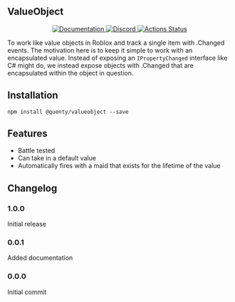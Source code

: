 ## ValueObject
<div align="center">
  <a href="http://quenty.github.io/api/">
    <img src="https://img.shields.io/badge/docs-website-green.svg" alt="Documentation" />
  </a>
  <a href="https://discord.gg/mhtGUS8">
    <img src="https://img.shields.io/badge/discord-nevermore-blue.svg" alt="Discord" />
  </a>
  <a href="https://github.com/Quenty/NevermoreEngine/actions">
    <img src="https://github.com/Quenty/NevermoreEngine/workflows/lint/badge.svg" alt="Actions Status" />
  </a>
</div>

To work like value objects in Roblox and track a single item with .Changed events. The motivation here is to keep it simple to work with an encapsulated value. Instead of exposing an `IPropertyChanged` interface like C# might do, we instead expose objects with .Changed that are encapsulated within the object in question.

## Installation
```
npm install @quenty/valueobject --save
```

## Features

* Battle tested
* Can take in a default value
* Automatically fires with a maid that exists for the lifetime of the value
## Changelog

### 1.0.0
Initial release

### 0.0.1
Added documentation

### 0.0.0
Initial commit